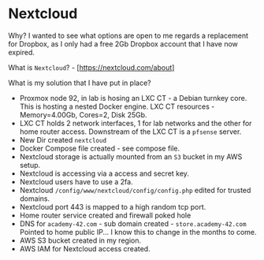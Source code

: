 # Nextcloud 
Why? I wanted to see what options are open to me regards a replacement for Dropbox, as I only had a free 2Gb Dropbox account that I have now expired. 

What is `Nextcloud`? - [https://nextcloud.com/about] 

What is my solution that I have put in place? 
- Proxmox node 92, in lab is hosing an LXC CT - a Debian turnkey core. This is hosting a nested Docker engine. LXC CT resources - Memory=4.00Gb, Cores=2, Disk 25Gb. 
- LXC CT holds 2 network interfaces, 1 for lab networks and the other for home router access. Downstream of the LXC CT is a `pfsense` server. 
- New Dir created `nextcloud` 
- Docker Compose file created - see compose file.
- Nextcloud storage is actually mounted from an `S3` bucket in my AWS setup. 
- Nextcloud is accessing via a access and secret key. 
- Nextcloud users have to use a 2fa. 
- Nextcloud `/config/www/nextcloud/config/config.php` edited for trusted domains. 
- Nextcloud port 443 is mapped to a high random tcp port. 
- Home router service created and firewall poked hole
- DNS for `academy-42.com` - sub domain created - `store.academy-42.com` Pointed to home public IP... I know this to change in the months to come. 
- AWS S3 bucket created in my region. 
- AWS IAM for Nextcloud access created. 

